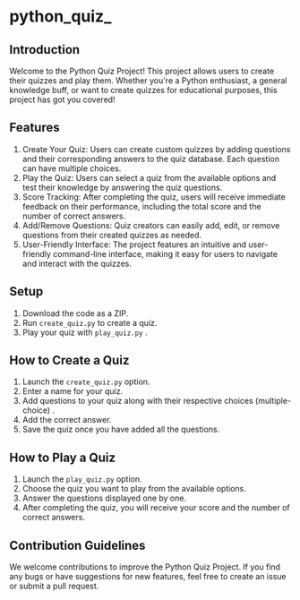 # python_quiz_


## Introduction

 Welcome to the Python Quiz Project! This project allows users to create their quizzes and play them. Whether you're a 
 Python enthusiast, a general knowledge buff, or want to create quizzes for educational purposes, this project has got you covered!

## Features

1. Create Your Quiz: Users can create custom quizzes by adding questions and their corresponding answers to the quiz database. Each question can have multiple 
   choices.
2. Play the Quiz: Users can select a quiz from the available options and test their knowledge by answering the quiz questions.
3. Score Tracking: After completing the quiz, users will receive immediate feedback on their performance, including the total score and the number of correct 
   answers.
4. Add/Remove Questions: Quiz creators can easily add, edit, or remove questions from their created quizzes as needed.
5. User-Friendly Interface: The project features an intuitive and user-friendly command-line interface, making it easy for users to navigate and interact with the 
   quizzes.

## Setup

 1. Download the code as a ZIP.
 2. Run ```create_quiz.py``` to create a quiz.
 3. Play your quiz with ```play_quiz.py``` .

## How to Create a Quiz

 1. Launch the ```create_quiz.py``` option.
 2. Enter a name for your quiz.
 3. Add questions to your quiz along with their respective choices (multiple-choice) .
 4. Add the correct answer.
 5. Save the quiz once you have added all the questions.

## How to Play a Quiz

1. Launch the ```play_quiz.py``` option.
2. Choose the quiz you want to play from the available options.
3. Answer the questions displayed one by one.
4. After completing the quiz, you will receive your score and the number of correct answers.

## Contribution Guidelines
 We welcome contributions to improve the Python Quiz Project. If you find any bugs or have suggestions for new features, feel free to create an issue or submit a 
 pull request.
